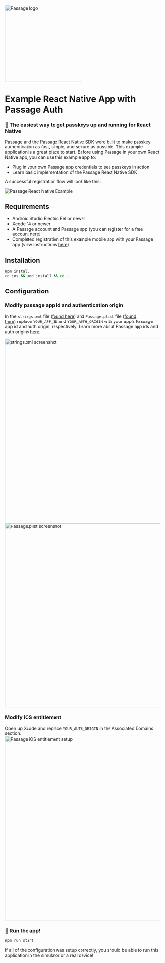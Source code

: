 <img src="https://storage.googleapis.com/passage-docs/passage-logo-gradient.svg" alt="Passage logo" style="width:250px;"/>

# Example React Native App with Passage Auth

### 🔑 The easiest way to get passkeys up and running for React Native

[Passage](https://passage.id/) and the [](https://github.com/passageidentity/passage-android)[Passage React Native SDK](https://github.com/passageidentity/passage-react-native) were built to make passkey authentication as fast, simple, and secure as possible. This example application is a great place to start. Before using Passage in your own React Native app, you can use this example app to:

- Plug in your own Passage app credentials to see passkeys in action
- Learn basic implementation of the Passage React Native SDK

A successful registration flow will look like this:

<img src="https://storage.googleapis.com/passage-docs/passage_react_native_example.png" alt="Passage React Native Example" />


## Requirements

- Android Studio Electric Eel or newer
- Xcode 14 or newer
- A Passage account and Passage app (you can register for a free account [here](https://passage.id/))
- Completed registration of this example mobile app with your Passage app (view instructions [here](https://docs.passage.id/mobile/android/add-passage))

## Installation

```bash
npm install
cd ios && pod install && cd ..
```

## Configuration

### Modify passage app id and authentication origin

In the `strings.xml` file ([found here](https://github.com/passageidentity/example-react-native/blob/main/android/app/src/main/res/values/strings.xml)) and `Passage.plist` file ([found here](https://github.com/passageidentity/example-react-native/blob/main/ios/Passage.plist)) replace `YOUR_APP_ID` and `YOUR_AUTH_ORIGIN` with your app’s Passage app id and auth origin, respectively. Learn more about Passage app ids and auth origins [here](https://docs.passage.id/getting-started/creating-a-new-app).

<img width="600" alt="strings.xml screenshot" src="https://github.com/passageidentity/example-android/assets/16176400/6bd89ecd-12c7-4f1f-a2cc-2c2e1daa9dfc">

<img width="600" alt="Passage.plist screenshot" src="https://storage.googleapis.com/passage-docs/passage-ios-plist.png">

### Modify iOS entitlement
Open up Xcode and replace `YOUR_AUTH_ORIGIN` in the Associated Domains section.
<img width="600" alt="Passage iOS entitlement setup" src="https://storage.googleapis.com/passage-docs/passage-ios-entitlements.png">

### 🚀 Run the app!

```bash
npm run start
```

If all of the configuration was setup correctly, you should be able to run this application in the simulator or a real device!
